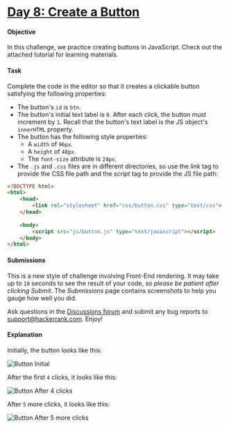 # [Day 8: Create a Button](https://www.hackerrank.com/challenges/js10-create-a-button)

#### Objective
In this challenge, we practice creating buttons in JavaScript. Check out the attached tutorial for learning materials.

#### Task
Complete the code in the editor so that it creates a clickable button satisfying the following properties:

- The button's `id` is `btn`.
- The button's initial text label is `0`. After each click, the button must increment by `1`. Recall that the button's text label is the JS object's `innerHTML` property.
- The button has the following style properties:
    - A `width` of `96px`.
    - A `height` of `48px`.
    - The `font-size` attribute is `24px`.
- The `.js` and `.css` files are in different directories, so use the _link_ tag to provide the CSS file path and the _script_ tag to provide the JS file path:

```html
<!DOCTYPE html>
<html>
    <head>
        <link rel="stylesheet" href="css/button.css" type="text/css">
    </head>
    
    <body>
    	<script src="js/button.js" type="text/javascript"></script>
    </body>
</html>
```

#### Submissions
This is a new style of challenge involving Front-End rendering. It may take up to `10` seconds to see the result of your code, so _please be patient after clicking Submit_. The _Submissions_ page contains screenshots to help you gauge how well you did.

Ask questions in the [Discussions forum](https://www.hackerrank.com/forum) and submit any bug reports to support@hackerrank.com. Enjoy!

#### Explanation
Initially, the button looks like this:

![Button Initial](https://s3.amazonaws.com/hr-challenge-images/17983/1456614015-11045006f4-btn_initial.png "Button Initial")

After the first `4` clicks, it looks like this:

![Button After 4 clicks](https://s3.amazonaws.com/hr-challenge-images/17983/1456614041-e93e72ebf9-btn_4_clicks.png "Button After 4 clicks")

After `5` more clicks, it looks like this:

![Button After 5 more clicks](https://s3.amazonaws.com/hr-challenge-images/17983/1456614069-ee3675b288-btn_5_clicks.png "Button After 5 more clicks")